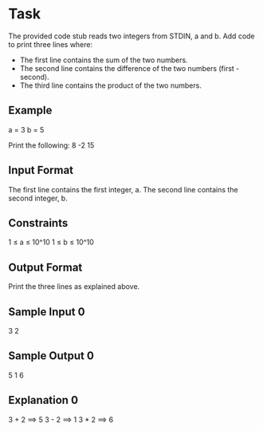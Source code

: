 # Task
The provided code stub reads two integers from STDIN, a and b. Add code to print three lines where:

- The first line contains the sum of the two numbers.
- The second line contains the difference of the two numbers (first - second).
- The third line contains the product of the two numbers.

## Example
a = 3
b = 5

Print the following:
8
-2
15

## Input Format

The first line contains the first integer, a.
The second line contains the second integer, b.

## Constraints
1 ≤ a ≤ 10^10
1 ≤ b ≤ 10^10

## Output Format
Print the three lines as explained above.

## Sample Input 0
3
2

## Sample Output 0
5
1
6

## Explanation 0
3 + 2 ==> 5
3 - 2 ==> 1
3 * 2 ==> 6




